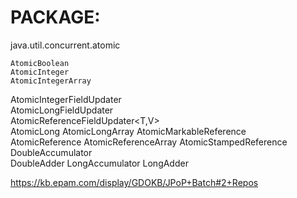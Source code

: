 PACKAGE:
========
java.util.concurrent.atomic

	AtomicBoolean
	AtomicInteger
	AtomicIntegerArray
AtomicIntegerFieldUpdater<T> 	
AtomicLongFieldUpdater<T>	
AtomicReferenceFieldUpdater<T,V> 	
	AtomicLong
	AtomicLongArray
AtomicMarkableReference<V> 	
AtomicReference<V>
AtomicReferenceArray<E>
AtomicStampedReference<V> 	
	DoubleAccumulator 	
	DoubleAdder
	LongAccumulator
	LongAdder


https://kb.epam.com/display/GDOKB/JPoP+Batch#2+Repos